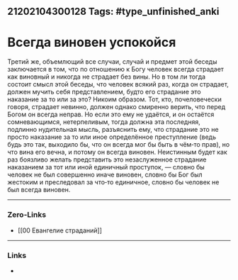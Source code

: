 21202104300128
Tags: #type_unfinished_anki
---
# Всегда виновен успокойся

Третий же, объемлющий все случаи, случай и предмет этой беседы заключается в том, что по отношению к Богу человек всегда страдает как виновный и никогда не страдает без вины. Но в том ли тогда состоит смысл этой беседы, что человек всякий раз, когда он страдает, должен мучить себя представлением, будто его страдание это наказание за то или за это? Никоим образом. Тот, кто, почеловечески говоря, страдает невинно, должен однако смиренно верить, что перед Богом он всегда неправ. Но если это ему не удаётся, и он остаётся сомневающимся, нетерпеливым, тогда должна эта последняя, подлинно нудительная мысль, разъяснить ему, что страдание это не просто наказание за то или иное определённое преступление (ведь будь это так, выходило бы, что он всегда мог бы быть в чём‑то прав), но что вина его вечна, и потому он всегда виновен. Неистинным будет как раз боязливо желать представить это незаслуженное страдание наказанием за тот или иной единичный проступок, — словно бы человек не был совершенно иначе виновен, словно бы Бог был жестоким и преследовал за что‑то единичное, словно бы человек не был всегда виновен.

---
### Zero-Links
- [[00 Евангелие страданий]]
---
### Links
-